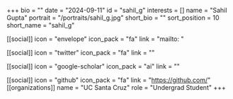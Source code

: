 +++
bio = "" 
date = "2024-09-11" 
id = "sahil_g" 
interests = [] 
name = "Sahil Gupta" 
portrait = "/portraits/sahil_g.jpg" 
short_bio = "" 
sort_position = 10
 short_name = "sahil_g" 

[[social]] 
    icon = "envelope" 
    icon_pack = "fa" 
    link = "mailto: "

 [[social]] 
    icon = "twitter" 
    icon_pack = "fa" 
    link = "" 

[[social]] 
    icon = "google-scholar" 
    icon_pack = "ai" 
    link = "" 

[[social]] 
    icon = "github" 
    icon_pack = "fa" 
    link = "https://github.com/" 
[[organizations]] 
     name = "UC Santa Cruz" 
      role = "Undergrad Student" 
+++